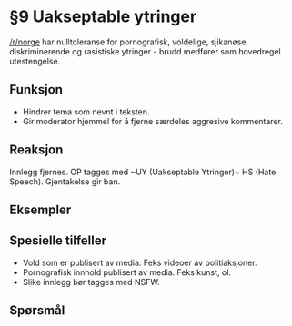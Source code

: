 # §9 Uakseptable ytringer
[/r/norge](https://old.reddit.com/r/norge) har nulltoleranse for pornografisk, voldelige, sjikanøse, diskriminerende og rasistiske ytringer - brudd medfører som hovedregel utestengelse.

## Funksjon
* Hindrer tema som nevnt i teksten.
* Gir moderator hjemmel for å fjerne særdeles aggresive kommentarer.

## Reaksjon
Innlegg fjernes. OP tagges med ~UY (Uakseptable Ytringer)~ HS (Hate Speech). Gjentakelse gir ban.

## Eksempler
## Spesielle tilfeller
* Vold som er publisert av media. Feks videoer av politiaksjoner.
* Pornografisk innhold publisert av media. Feks kunst, ol. 
* Slike innlegg bør tagges med NSFW.

## Spørsmål
